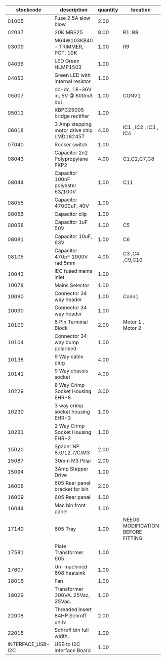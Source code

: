 |stockcode|description|quantity|location|
|---------|-----------|--------|--------|
|01005|Fuse 2.5A slow blow|2.00||
|02037|20K MRS25|8.00|R1..R8|
|03009|M64W103KB40 - TRIMMER, POT, 10K|1.00|R9|
|04036|LED Green HLMP1503|1.00||
|04053|Green LED with internal resistor|1.00||
|05007|dc-dc, 18-36V in,  5V @ 600mA out|1.00|CONV1|
|05013|KBPC25005 bridge rectifier|1.00||
|06018|3 Amp stepping motor drive chip LMD18245T|4.00|IC1 , IC2 , IC3 , IC4|
|07040|Rocker switch|1.00||
|08043|Capacitor 2n2 Polypropylene FKP2|4.00|C1,C2,C7,C8|
|08044|Capacitor 100nF polyester 63/100V|1.00|C11|
|08055|Capacitor 47000uF, 40V|1.00||
|08056|Capacitor clip|1.00||
|08058|Capacitor 1uF 50V|1.00|C5|
|08081|Capacitor 10uF, 63V|1.00|C6|
|08105|Capacitor 470pF 1000V rad 5mm|4.00|C3 ,C4 ,C9,C10|
|10043|IEC fused mains inlet|1.00||
|10078|Mains Selector|1.00||
|10090|Connector 34 way header|1.00|Conn1|
|10090|Connector 34 way header|1.00||
|10100|8 Pin Terminal Block|2.00|Motor 1 , Motor 2|
|10104|Connector 34 way bump polarised|1.00||
|10138|9 Way cable plug|4.00||
|10141|9  Way chassis socket|4.00||
|10229|8 Way Crimp Socket Housing  EHR-8|3.00||
|10230|3 way crimp socket housing  EHR-3|1.00||
|10231|2 Way Crimp Socket Housing  EHR-2|1.00||
|15020|Spacer NP 8.0/12.7/C/M3|2.00||
|15087|30mm M3 Pillar|2.00||
|15094|3Amp Stepper Drive|1.00||
|16008|605 Rear panel bracket for bin|2.00||
|16009|605 Rear panel|1.00||
|16044|Mac bin front panel|1.00||
|17140|605 Tray|1.00|NEEDS MODIFICATION BEFORE FITTING|
|17581|Plate Transformer 605|1.00||
|17607|Un-machined 608 heatsink|1.00||
|18016|Fan|1.00||
|18029|Transformer 300VA. 25Vac, 25Vac.|1.00||
|22008|Threaded Insert 84HP Schroff units|2.00||
|22015|Schroff bin full width.|1.00||
|INTERFACE_USB-I2C|USB to I2C Interface Board|1.00||
